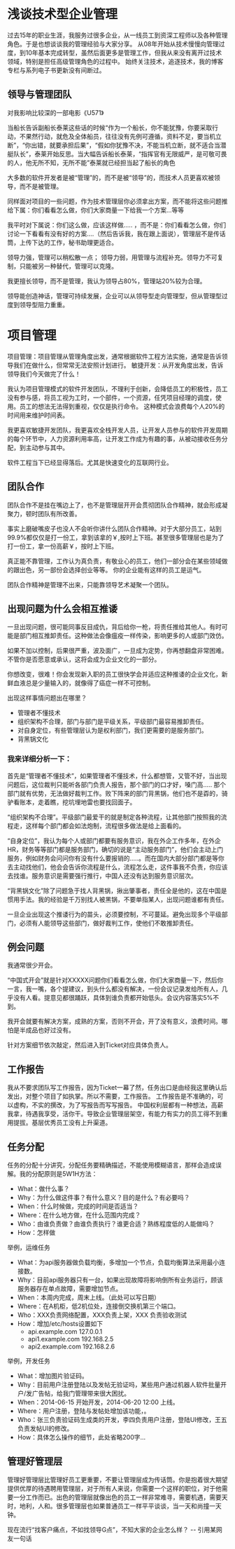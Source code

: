 浅谈技术型企业管理
==================

过去15年的职业生涯，我服务过很多企业，从一线员工到资深工程师以及各种管理角色。于是也想谈谈我的管理经验与大家分享。
从08年开始从技术慢慢向管理过度，到10年基本完成转型，虽然后面更多是管理工作，但我从来没有离开过技术领域，特别是担任高级管理角色的过程中。
始终关注技术，追逐技术，我的博客专栏与系列电子书更新没有间断过。

领导与管理团队
----------------

对我影响比较深的一部电影《U571》

当船长告诉副船长泰莱这些话的时候“作为一个船长，你不能犹豫，你要采取行动，不果然行动，就危及全体船员，往往没有先例可遵循，资料不足，要当机立断”，“你出错，就要承担后果”，“假如你犹豫不决，不能当机立断，就不适合当潜艇队长”，泰莱开始反思。当大幅告诉船长泰莱，“指挥官有无限威严，是可敬可畏的人，他无所不知，无所不能”泰莱就已经担当起了船长的角色

大多数的软件开发者是被“管理”的，而不是被“领导”的，而技术人员更喜欢被领导，而不是被管理。

同样面对项目的一些问题，作为技术管理层你必须拿出方案，而不能将这些问题推给下属：你们看看怎么做，你们大家商量一下给我一个方案...等等

我平时对下属说：你们这么做，应该这样做..... ，而不是：你们看看怎么做，你们讨论一下看看有没有好的方案....（然后告诉我，我在跟上面说），管理层不是传话筒，上传下达的工作，秘书助理更适合。

领导力强，管理可以稍松散一点； 领导力弱，用管理与流程补充。领导力不可复制，只能被另一种替代，管理可以克隆。

我更擅长领导，而不是管理，我认为领导占80%，管理站20%较为合理。

领导能创造神话，管理可持续发展，企业可以从领导型走向管理型，但从管理型过度到领导型阻力重重。


项目管理
================
项目管理：项目管理从管理角度出发，通常根据软件工程方法实施，通常是告诉领导我们在做什么，但常常无法安照计划进行。
敏捷开发：从开发角度出发，告诉领导我们今天做完了什么！

我认为项目管理模式的软件开发团队，不理利于创新，会降低员工的积极性，员工没有参与感，将员工视为工时，一个部件，一个资源，任凭项目经理的调度，使用。员工的想法无法得到重视，仅仅是执行命令。
这种模式会浪费每个人20%的时间用来维护时间表。

我更喜欢敏捷开发团队，我更喜欢全栈开发人员，让开发人员参与的软件开发周期的每个环节中，人力资源利用率高，让开发工作成为有趣的事，从被动接收任务分配，到主动参与其中。

软件工程当下已经显得落后。尤其是快速变化的互联网行业。


团队合作
--------
团队合作不是挂在嘴边上了，也不是管理层开开会贯彻团队合作精神，就会形成凝聚力，顿时团队有所改善。

事实上磨破嘴皮子也没人不会听你讲什么团队合作精神。对于大部分员工，站到99.9%都仅仅是打一份工，拿到该拿的￥,按时上下班。甚至很多管理层也是为了打一份工，拿一份高薪￥，按时上下班。

真正能不靠管理，工作认为真负责，有敬业心的员工，他们一部分会在某些领域做的跟出色，另一部份会选择创业等等。 你的企业能有这样的员工是运气。

团队合作精神是管理不出来，只能靠领导艺术凝聚一个团队。


出现问题为什么会相互推诿
--------
一旦出现问题，很可能同事反目成仇，背后给你一枪，将责任推给其他人。有时可能是部门相互推卸责任。这种做法会像瘟疫一样传染，影响更多的人或部门效仿。

如果不加以控制，后果很严重，波及面广，一旦成为定势，你再想翻盘非常困难。不管你是否愿意或承认，这将会成为企业文化的一部分。

你想改变，很难！你会发现新入职的员工很快学会并适应这种推诿的企业文化，新鲜血液总是少量输入的，就像得了癌症一样不可控制。

出现这样事情问题出在哪里？

- 管理者不懂技术
- 组织架构不合理，部门与部门是平级关系，平级部门最容易推卸责任。
- 对自身定位，有些管理层认为是权利部门，我们更需要的是服务部门。
- 背黑锅文化


### 我来详细分析一下：

首先是“管理者不懂技术”，如果管理者不懂技术，什么都想管，又管不好，当出现问题后，这位裁判只能听各部门负责人报告，那个部门的口才好，嗓门高..... 那个部门就有优势，无法做好裁判工作。败下阵来的部门背黑锅，他们也不是孬的，骑驴看账本，走着瞧，挖坑埋地雷也要找回面子。

“组织架构不合理”。平级部门最爱干的就是制定各种流程，让其他部门按照我的流程走，这样每个部门都会如法炮制，流程很多做法是给上面看的。

“自身定位”，我认为每个人或部门都要有服务意识，我在外企工作多年，在外企HR，财务等等部门都是服务部门，确切的说是“主动服务部门”，他们会主动上门服务，例如财务会问问你有没有什么要报销的.....。而在国内大部分部门都是等你去主动找他们，他会会告诉你流程是什么，流程怎么走，这件事我不负责，你应该去找谁。服务意识是需要强行推行，中国人还没有达到服务意识层次。

“背黑锅文化”除了问题急于找人背黑锅，揪出肇事者，责任全是他的，这在中国是惯用手法。我的经验是千万别找人被黑锅，不要单指某人，出现问题谁都有责任。

一旦企业出现这个推诿行为的苗头，必须要控制，不可蔓延。避免出现多个平级部门，必须有人能领导这些部门，做好裁判工作，使他们不敢推卸责任。


例会问题
--------
我通常很少开会。

“中国式开会”就是针对XXXXX问题你们看看怎么做，你们大家商量一下，然后你一言，我一嘴，各个提建议，到头什么都没有解决，一份会议记录发给所有人，几乎没有人看。提意见都很踊跃，具体到谁负责都开始低头。会议内容落实5%不到。

我开会就要有解决方案，成熟的方案，否则不开会，开了没有意义，浪费时间。哪怕是半成品也好过没有。

针对方案细节依次敲定，然后进入到Ticket对应具体负责人。

工作报告
--------
我从不要求团队写工作报告，因为Ticket一幕了然，任务出口是由经我这里确认后发出，对整个项目了如执掌。所以不需要，工作报告。
工作报告是不准确的，可以虚构，不实的撰改，为了写报告而写写报告。
中国权利层都有一种想法，高薪我拿，待遇我享受，活你干。导致企业管理层架空，有能力有实力的员工得不到重用提拔。基层优秀员工没有上升渠道。

任务分配
-------

任务的分配十分讲究，分配任务要精确描述，不能使用模糊语言，那样会造成误解。我的分配原则是5W1H方法：

- What：做什么事？
- Why：为什么做这件事？有什么意义？目的是什么？有必要吗？
- When：什么时候做，完成的时间是否适当？
- Where：在什么地方做，在什么范围内完成？
- Who：由谁负责做？由谁负责执行？谁更合适？熟练程度低的人能做吗？
- How：怎样做

举例，运维任务
- What：为api服务器做负载均衡，多增加一个节点，负载均衡算法采用最小连接数。
- Why：目前api服务器只有一台，如果出现故障将影响倒所有业务运行，顾该服务器存在单点故障，需要增加节点。
- When：本周内完成，周末上线。（此处可以写日期）
- Where：在A机柜，低2机位处，连接倒交换机第三个端口。
- Who：XXX负责网络配置，XXX负责上架，XXX 负责验收测试
- How：增加/etc/hosts设置如下
  - api.example.com   127.0.0.1
  - api1.example.com  192.168.2.5
  - api2.example.com  192.168.2.6
  
举例，开发任务
- What：增加图片验证码。
- Why：目前用户注册登陆以及发帖无验证吗，某些用户通过机器人软件批量开户/发广告帖，给我门管理带来很大困扰。
- When：2014-06-15 开始开发，2014-06-20 12:00 上线。
- Where：用户注册，登陆与发帖处增加该功能，。
- Who：张三负责验证码生成类的开发，李四负责用户注册，登陆UI修改，王五负责发帖UI的修改。
- How：具体怎么操作的细节，此处省略200字...

管理好管理层
------------
管理好管理层比管理好员工更重要，不要让管理层成为传话筒。你是抱着很大期望提供优厚的待遇聘用管理层，对于所有人来说，你需要一个这样的职位，对于他需要一分工作而已。出色的管理层就像出色的员工一样非常难寻，需要机遇，需要天时，地利，人和。很多管理层也如果普通员工一样平平谈谈，当一天和尚撞一天钟。

现在流行“找客户痛点，不如找领导G点”，不知大家的企业怎么样？  -- 引用某网友一句话

